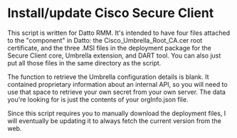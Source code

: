 # Install/update Cisco Secure Client
This script is written for Datto RMM. It's intended to have four files attached to the "component" in Datto: the Cisco_Umbrella_Root_CA.cer root certificate, and the three .MSI files in the deployment package for the Secure Client core, Umbrella extension, and DART tool. You can also just put all those files in the same directory as the script.

The function to retrieve the Umbrella configuration details is blank. It contained proprietary information about an internal API, so you will need to use that space to retrieve your own secret from your own server. The data you're looking for is just the contents of your orgInfo.json file.

Since this script requires you to manually download the deployment files, I will eventually be updating it to always fetch the current version from the web.

